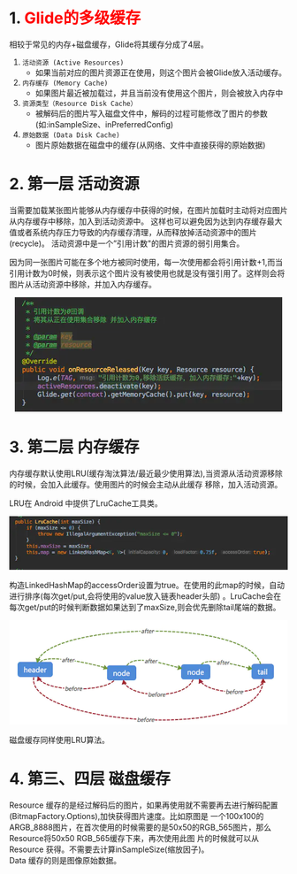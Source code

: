 # 1. <font color=red>Glide的多级缓存</font>

相较于常见的内存+磁盘缓存，Glide将其缓存分成了4层。

1. `活动资源 (Active Resources)`
   - 如果当前对应的图片资源正在使用，则这个图片会被Glide放入活动缓存。
2. `内存缓存 (Memory Cache)`
   - 如果图片最近被加载过，并且当前没有使用这个图片，则会被放入内存中
3. `资源类型（Resource Disk Cache）`
   - 被解码后的图片写入磁盘文件中，解码的过程可能修改了图片的参数(如:inSampleSize、inPreferredConfig)
4. `原始数据 (Data Disk Cache)`
   - 图片原始数据在磁盘中的缓存(从网络、文件中直接获得的原始数据)

# 2. 第一层 活动资源

当需要加载某张图片能够从内存缓存中获得的时候，在图片加载时主动将对应图片从内存缓存中移除，加入到活动资源中。
这样也可以避免因为达到内存缓存最大值或者系统内存压力导致的内存缓存清理，从而释放掉活动资源中的图片(recycle)。
活动资源中是一个”引用计数"的图片资源的弱引用集合。

因为同一张图片可能在多个地方被同时使用，每一次使用都会将引用计数+1,而当引用计数为0时候，则表示这个图片没有被使用也就是没有强引用了。这样则会将图片从活动资源中移除，并加入内存缓存。

<div style="text-align:center;">

![](../images/加入内存缓存.png)
</div>

# 3. 第二层 内存缓存
内存缓存默认使用LRU(缓存淘汰算法/最近最少使用算法),当资源从活动资源移除的时候，会加入此缓存。使用图片的时候会主动从此缓存
移除，加入活动资源。

LRU在 Android 中提供了LruCache工具类。

<div align="center">
<img src="../images/LruCache.png"/>
</div>

构造LinkedHashMap的accessOrder设置为true。在使用的此map的时候，自动进行排序(每次get/put,会将使用的value放入链表header头部)
。LruCache会在每次get/put的时候判断数据如果达到了maxSize,则会优先删除tail尾端的数据。

<div align="center">
<img src="../images/LRU.png"/>
</div>

磁盘缓存同样使用LRU算法。

# 4. 第三、四层 磁盘缓存

Resource 缓存的是经过解码后的图片，如果再使用就不需要再去进行解码配置(BitmapFactory.Options),加快获得图片速度。比如原图是
一个100x100的ARGB_8888图片，在首次使用的时候需要的是50x50的RGB_565图片，那么Resource将50x50 RGB_565缓存下来，再次使用此图
片的时候就可以从 Resource 获得。不需要去计算inSampleSize(缩放因子)。  
Data 缓存的则是图像原始数据。